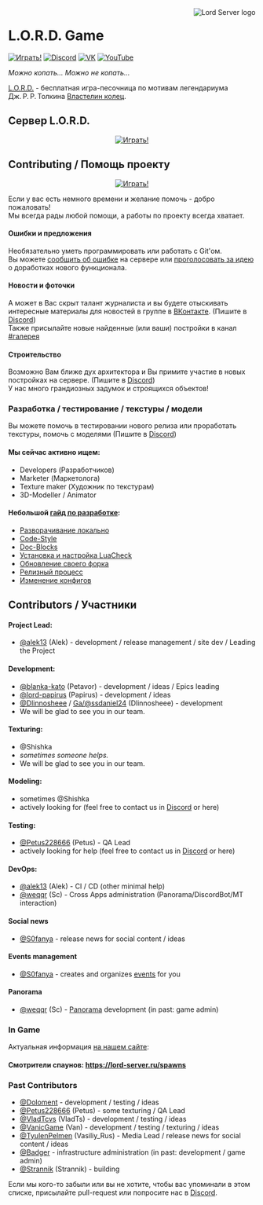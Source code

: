 <a href="https://lord-server.ru/">
    <img src="https://avatars.githubusercontent.com/u/20862851?s=100" alt="Lord Server logo" title="L.O.R.D." align="right"/>
</a>

# L.O.R.D. Game

[![Играть!](https://img.shields.io/badge/Играть!-на%20сервере-659b4b?style=for-the-badge)](https://lord-server.ru/play)
[![Discord](https://img.shields.io/badge/Discord-%237289DA.svg?style=for-the-badge&logo=discord&logoColor=white)](https://www.discord.gg/uTX3mbb)
[![VK](https://img.shields.io/badge/VK-%230077ff.svg?style=for-the-badge&logo=vk&logoColor=white)](https://vk.com/minetest_lord)
[![YouTube](https://img.shields.io/badge/YouTube-%23FF0000.svg?style=for-the-badge&logo=YouTube&logoColor=white)](https://www.youtube.com/channel/UCVULgQLzFwXdwG02zoJOfIg)

*Можно копать... Можно не копать...*

[L.O.R.D.](https://lord-server.ru/) - бесплатная игра-песочница по мотивам легендариума Дж. Р. Р. Толкина [Властелин колец](https://ru.wikipedia.org/wiki/%D0%92%D0%BB%D0%B0%D1%81%D1%82%D0%B5%D0%BB%D0%B8%D0%BD_%D0%BA%D0%BE%D0%BB%D0%B5%D1%86).

## Сервер L.O.R.D.

<p align="center">
    <a href="https://lord-server.ru/play">
    <img src="menu/play.svg" alt="Играть!">
    </a>
</p>

## Contributing / Помощь проекту
<p align="center">
    <a href="https://boosty.to/lord-server">
        <img src="menu/boosty.svg" alt="Играть!">
    </a>
</p>

Если у вас есть немного времени и желание помочь - добро пожаловать!<br>
Мы всегда рады любой помощи, а работы по проекту всегда хватает.

#### Ошибки и предложения
Необязательно уметь программировать или работать с Git'ом.<br>
Вы можете [сообщить об ошибке](https://github.com/lord-server/lord/issues/new?assignees=&labels=bug&template=bug_report.md) на сервере
или [проголосовать за идею](https://github.com/lord-server/lord/issues?q=is%3Aissue+is%3Aopen+label%3Aidea) о доработках нового функционала.

#### Новости и фоточки
А может в Вас скрыт талант журналиста и вы будете отыскивать интересные материалы для новостей в группе в [ВКонтакте](https://vk.com/minetest_lord). (Пишите в [Discord](https://www.discord.gg/uTX3mbb))  
Также присылайте новые найденные (или ваши) постройки в канал [#галерея](https://discord.com/channels/268093825975713793/1133659087930933298)

#### Строительство
Возможно Вам ближе дух архитектора и Вы примите участие в новых постройках на сервере. (Пишите в [Discord](https://www.discord.gg/uTX3mbb))  
У нас много грандиозных задумок и строящихся объектов!

### Разработка / тестирование / текстуры / модели
Вы можете помочь в тестировании нового релиза или проработать текстуры, помочь с моделями (Пишите в [Discord](https://www.discord.gg/uTX3mbb))

#### Мы сейчас активно ищем:
 - Developers (Разработчиков)
 - Marketer (Маркетолога)
 - Texture maker (Художник по текстурам)
 - 3D-Modeller / Animator

#### Небольшой [гайд по разработке](development.md):
 - [Разворачивание локально](development.md#Разворачивание-локально)
 - [Code-Style](development.md#Code-Style)
 - [Doc-Blocks](development.md#Doc-Blocks)
 - [Установка и настройка LuaCheck](development.md#Установка-и-настройка-LuaCheck)
 - [Обновление своего форка](development.md#Обновление-своего-форка)
 - [Релизный процесс](development.md#Релизный-процесс)
 - [Изменение конфигов](development.md#Изменение-конфигов)


## Contributors / Участники
#### Project Lead:
 - [@alek13](https://github.com/alek13) (Alek) - development / release management / site dev / Leading the Project
#### Development:
 - [@blanka-kato](https://github.com/blanka-kato) (Petavor) - development / ideas / Epics leading
 - [@lord-papirus](https://github.com/lord-papirus) (Papirus) - development / ideas
 - [@Dlinnosheee](https://github.com/kevicky9) / [Ga/@ssdaniel24](https://github.com/ssdaniel24) (Dlinnosheee) - development
 - We will be glad to see you in our team.
#### Texturing:
 - @Shishka
 - *sometimes someone helps.*
 - We will be glad to see you in our team. 
#### Modeling:
 - sometimes @Shishka
 - actively looking for (feel free to contact us in [Discord](https://www.discord.gg/uTX3mbb) or here)
#### Testing:
 - [@Petus228666](https://github.com/Petus228666) (Petus) - QA Lead
 - actively looking for help (feel free to contact us in [Discord](https://www.discord.gg/uTX3mbb) or here)
#### DevOps:
 - [@alek13](https://github.com/alek13) (Alek) - CI / CD  (other minimal help)
 - [@weqqr](https://github.com/weqqr) (Sc) - Cross Apps administration (Panorama/DiscordBot/MT interaction)

#### Social news
 - [@S0fanya](https://github.com/S0fanya) - release news for social content / ideas
#### Events management
 - [@S0fanya](https://github.com/S0fanya) - creates and organizes [events](https://lord-server.ru/events) for you
#### Panorama
 - [@weqqr](https://github.com/weqqr) (Sc) - [Panorama](https://github.com/lord-server/panorama) development (in past: game admin)



### In Game
Актуальная информация [на нашем сайте](https://lord-server.ru/):
#### Смотрители спаунов: https://lord-server.ru/spawns

### Past Contributors
 - [@Doloment](https://github.com/Doloment) - development / testing / ideas
 - [@Petus228666](https://github.com/Petus228666) (Petus) - some texturing / QA Lead
 - [@VladTcvs](https://github.com/vladtcvs) (VladTs) - development / testing / ideas
 - [@VanicGame](https://github.com/VanicGame) (Van) - development / testing / texturing / ideas
 - [@TyulenPelmen](https://github.com/TyulenPelmen) (Vasiliy_Rus) - Media Lead / release news for social content / ideas
 - [@Badger](https://github.com/albel4) - infrastructure administration (in past: development / game admin)
 - [@Strannik](https://github.com/LordStrannik) (Strannik) - building

Если мы кого-то забыли или вы не хотите, чтобы вас упоминали в этом списке,
присылайте pull-request или попросите нас в [Discord](https://www.discord.gg/uTX3mbb).

